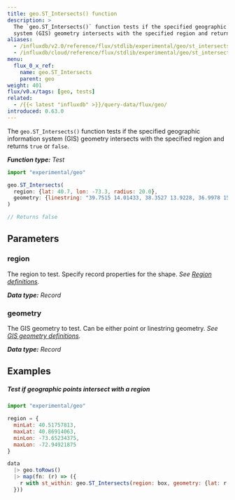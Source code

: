 ```yaml
---
title: geo.ST_Intersects() function
description: >
  The `geo.ST_Intersects()` function tests if the specified geographic information
  system (GIS) geometry intersects with the specified region and returns `true` or `false`.
aliases:
  - /influxdb/v2.0/reference/flux/stdlib/experimental/geo/st_intersects/
  - /influxdb/cloud/reference/flux/stdlib/experimental/geo/st_intersects/
menu:
  flux_0_x_ref:
    name: geo.ST_Intersects
    parent: geo
weight: 401
flux/v0.x/tags: [geo, tests]
related:
  - /{{< latest "influxdb" >}}/query-data/flux/geo/
introduced: 0.63.0
---
```


The `geo.ST_Intersects()` function tests if the specified geographic information
system (GIS) geometry intersects with the specified region and returns `true` or `false`.

_**Function type:** Test_

```js
import "experimental/geo"

geo.ST_Intersects(
  region: {lat: 40.7, lon: -73.3, radius: 20.0},
  geometry: {linestring: "39.7515 14.01433, 38.3527 13.9228, 36.9978 15.08433"}
)

// Returns false
```

## Parameters

### region
The region to test.
Specify record properties for the shape.
_See [Region definitions](/influxdb/v2.0/reference/flux/stdlib/experimental/geo/#region-definitions)._

_**Data type:** Record_

### geometry
The GIS geometry to test.
Can be either point or linestring geometry.
_See [GIS geometry definitions](/influxdb/v2.0/reference/flux/stdlib/experimental/geo/#gis-geometry-definitions)._

_**Data type:** Record_

## Examples

##### Test if geographic points intersect with a region
```js
import "experimental/geo"

region = {
  minLat: 40.51757813,
  maxLat: 40.86914063,
  minLon: -73.65234375,
  maxLon: -72.94921875
}

data
  |> geo.toRows()
  |> map(fn: (r) => ({
    r with st_within: geo.ST_Intersects(region: box, geometry: {lat: r.lat, lon: r.lon})
  }))
```
